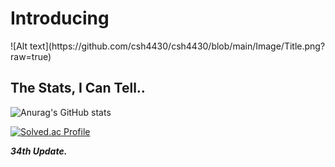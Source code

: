 <h1>
  Introducing
</h1>
![Alt text](https://github.com/csh4430/csh4430/blob/main/Image/Title.png?raw=true)

<h2>
  The Stats, I Can Tell..
</h2>

![Anurag's GitHub stats](https://github-readme-stats.vercel.app/api?username=csh4430&show_icons=true&theme=dark)

[![Solved.ac Profile](http://mazassumnida.wtf/api/v2/generate_badge?boj=snghun6889)](https://solved.ac/snghun6889)

***34th Update.***
